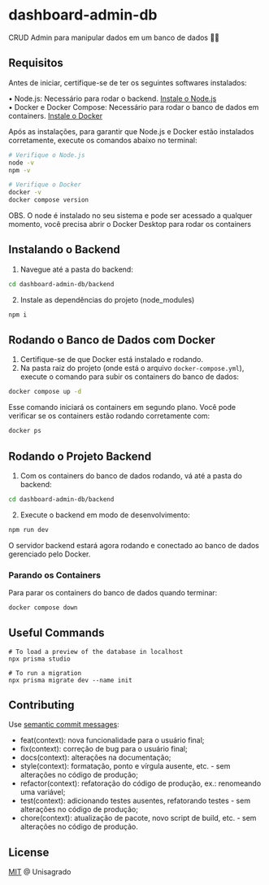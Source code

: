 # dashboard-admin-db

CRUD Admin para manipular dados em um banco de dados 🧑‍💻

## Requisitos
Antes de iniciar, certifique-se de ter os seguintes softwares instalados:

• Node.js: Necessário para rodar o backend. [Instale o Node.js](https://nodejs.org/pt) </br>
• Docker e Docker Compose: Necessário para rodar o banco de dados em containers. [Instale o Docker](https://www.docker.com/products/docker-desktop/)

Após as instalações, para garantir que Node.js e Docker estão instalados corretamente, execute os comandos abaixo no terminal:

```bash
# Verifique o Node.js
node -v
npm -v
```

```bash
# Verifique o Docker
docker -v
docker compose version
```

OBS. O node é instalado no seu sistema e pode ser acessado a qualquer momento, você precisa abrir o Docker Desktop para rodar os containers

## Instalando o Backend

1. Navegue até a pasta do backend:
```bash
cd dashboard-admin-db/backend
```

2. Instale as dependências do projeto (node_modules)
```bash
npm i
```

## Rodando o Banco de Dados com Docker

1. Certifique-se de que Docker está instalado e rodando.
2. Na pasta raiz do projeto (onde está o arquivo `docker-compose.yml`), execute o comando para subir os containers do banco de dados:

```bash
docker compose up -d
```
Esse comando iniciará os containers em segundo plano. Você pode verificar se os containers estão rodando corretamente com:
```bash
docker ps
```

## Rodando o Projeto Backend

1. Com os containers do banco de dados rodando, vá até a pasta do backend:
```bash
cd dashboard-admin-db/backend
```

2. Execute o backend em modo de desenvolvimento:
```bash
npm run dev
```
O servidor backend estará agora rodando e conectado ao banco de dados gerenciado pelo Docker.

### Parando os Containers
Para parar os containers do banco de dados quando terminar:
```bash
docker compose down

```

## Useful Commands
```
# To load a preview of the database in localhost
npx prisma studio
```
```
# To run a migration
npx prisma migrate dev --name init
```

## Contributing

Use [semantic commit messages](https://www.conventionalcommits.org/):

- feat(context): nova funcionalidade para o usuário final;
- fix(context): correção de bug para o usuário final;
- docs(context): alterações na documentação;
- style(context): formatação, ponto e vírgula ausente, etc. - sem alterações no código de produção;
- refactor(context): refatoração do código de produção, ex.: renomeando uma variável;
- test(context): adicionando testes ausentes, refatorando testes - sem alterações no código de produção;
- chore(context): atualização de pacote, novo script de build, etc. - sem alterações no código de produção.

## License

[MIT](https://choosealicense.com/licenses/mit/)
@ Unisagrado
